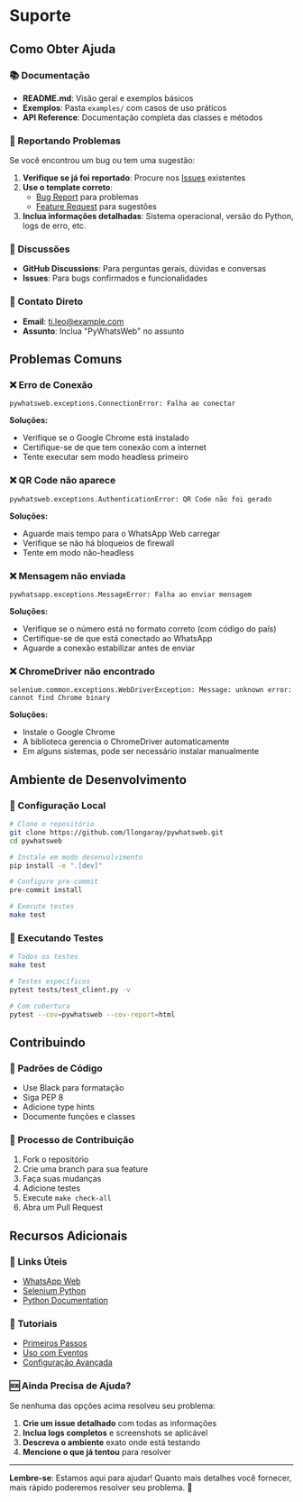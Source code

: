 # Suporte

## Como Obter Ajuda

### 📚 Documentação
- **README.md**: Visão geral e exemplos básicos
- **Exemplos**: Pasta `examples/` com casos de uso práticos
- **API Reference**: Documentação completa das classes e métodos

### 🐛 Reportando Problemas
Se você encontrou um bug ou tem uma sugestão:

1. **Verifique se já foi reportado**: Procure nos [Issues](https://github.com/llongaray/pywhatsweb/issues) existentes
2. **Use o template correto**: 
   - [Bug Report](https://github.com/llongaray/pywhatsweb/issues/new?template=bug_report.md) para problemas
   - [Feature Request](https://github.com/llongaray/pywhatsweb/issues/new?template=feature_request.md) para sugestões
3. **Inclua informações detalhadas**: Sistema operacional, versão do Python, logs de erro, etc.

### 💬 Discussões
- **GitHub Discussions**: Para perguntas gerais, dúvidas e conversas
- **Issues**: Para bugs confirmados e funcionalidades

### 📧 Contato Direto
- **Email**: ti.leo@example.com
- **Assunto**: Inclua "PyWhatsWeb" no assunto

## Problemas Comuns

### ❌ Erro de Conexão
```
pywhatsweb.exceptions.ConnectionError: Falha ao conectar
```

**Soluções:**
- Verifique se o Google Chrome está instalado
- Certifique-se de que tem conexão com a internet
- Tente executar sem modo headless primeiro

### ❌ QR Code não aparece
```
pywhatsweb.exceptions.AuthenticationError: QR Code não foi gerado
```

**Soluções:**
- Aguarde mais tempo para o WhatsApp Web carregar
- Verifique se não há bloqueios de firewall
- Tente em modo não-headless

### ❌ Mensagem não enviada
```
pywhatsapp.exceptions.MessageError: Falha ao enviar mensagem
```

**Soluções:**
- Verifique se o número está no formato correto (com código do país)
- Certifique-se de que está conectado ao WhatsApp
- Aguarde a conexão estabilizar antes de enviar

### ❌ ChromeDriver não encontrado
```
selenium.common.exceptions.WebDriverException: Message: unknown error: cannot find Chrome binary
```

**Soluções:**
- Instale o Google Chrome
- A biblioteca gerencia o ChromeDriver automaticamente
- Em alguns sistemas, pode ser necessário instalar manualmente

## Ambiente de Desenvolvimento

### 🔧 Configuração Local
```bash
# Clone o repositório
git clone https://github.com/llongaray/pywhatsweb.git
cd pywhatsweb

# Instale em modo desenvolvimento
pip install -e ".[dev]"

# Configure pre-commit
pre-commit install

# Execute testes
make test
```



### 🧪 Executando Testes
```bash
# Todos os testes
make test

# Testes específicos
pytest tests/test_client.py -v

# Com cobertura
pytest --cov=pywhatsweb --cov-report=html
```

## Contribuindo

### 📝 Padrões de Código
- Use Black para formatação
- Siga PEP 8
- Adicione type hints
- Documente funções e classes

### 🚀 Processo de Contribuição
1. Fork o repositório
2. Crie uma branch para sua feature
3. Faça suas mudanças
4. Adicione testes
5. Execute `make check-all`
6. Abra um Pull Request

## Recursos Adicionais

### 🔗 Links Úteis
- [WhatsApp Web](https://web.whatsapp.com/)
- [Selenium Python](https://selenium-python.readthedocs.io/)
- [Python Documentation](https://docs.python.org/)

### 📖 Tutoriais
- [Primeiros Passos](examples/basic_usage.py)
- [Uso com Eventos](examples/basic_usage.py#example_with_events)
- [Configuração Avançada](README.md#configuração)

### 🆘 Ainda Precisa de Ajuda?
Se nenhuma das opções acima resolveu seu problema:

1. **Crie um issue detalhado** com todas as informações
2. **Inclua logs completos** e screenshots se aplicável
3. **Descreva o ambiente** exato onde está testando
4. **Mencione o que já tentou** para resolver

---

**Lembre-se**: Estamos aqui para ajudar! Quanto mais detalhes você fornecer, mais rápido poderemos resolver seu problema. 🚀
